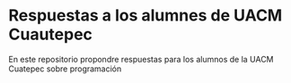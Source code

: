 # Respuestas a los alumnes de UACM Cuautepec

En este repositorio propondre respuestas para los alumnos de la UACM Cuatepec sobre programación
